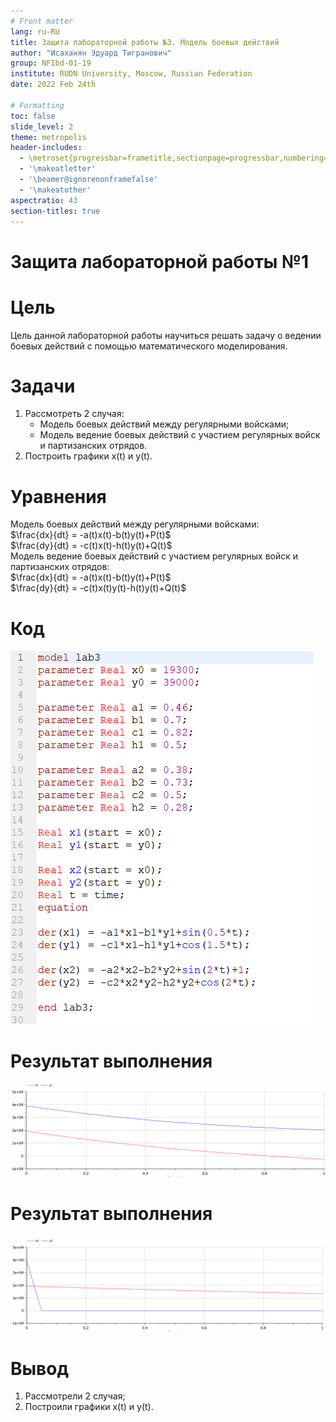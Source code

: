 ```yaml
---
# Front matter
lang: ru-RU
title: Защита лабораторной работы №3. Модель боевых действий
author: "Исаханян Эдуард Тигранович"
group: NFIbd-01-19
institute: RUDN University, Moscow, Russian Federation
date: 2022 Feb 24th

# Formatting
toc: false
slide_level: 2
theme: metropolis
header-includes:
  - \metroset{progressbar=frametitle,sectionpage=progressbar,numbering=fraction}
  - '\makeatletter'
  - '\beamer@ignorenonframefalse'
  - '\makeatother' 
aspectratio: 43 
section-titles: true
---
```


# Защита лабораторной работы №1

# Цель
Цель данной лабораторной работы научиться решать задачу о ведении
боевых действий с помощью математического моделирования.  

# Задачи

1. Рассмотреть 2 случая:
    - Модель боевых действий между регулярными войсками;
    - Модель ведение боевых действий с участием регулярных войск и
      партизанских отрядов.
2. Построить графики x(t) и y(t).  

# Уравнения  

Модель боевых действий между регулярными войсками:  
$\frac{dx}{dt} = -a(t)x(t)-b(t)y(t)+P(t)$  
$\frac{dy}{dt} = -c(t)x(t)-h(t)y(t)+Q(t)$   
Модель ведение боевых действий с участием регулярных войск и партизанских отрядов:  
$\frac{dx}{dt} = -a(t)x(t)-b(t)y(t)+P(t)$  
$\frac{dy}{dt} = -c(t)x(t)y(t)-h(t)y(t)+Q(t)$  

# Код

![Код](images/image1.png)

# Результат выполнения

![Результат 1 случая](images/image3.png)

# Результат выполнения

![Результат 2 случая](images/image4.png)

# Вывод

1. Рассмотрели 2 случая;
2. Построили графики x(t) и y(t).
